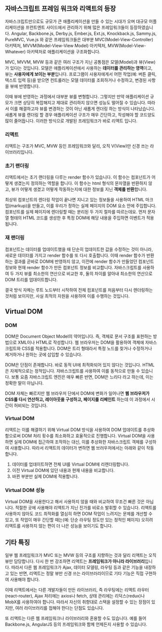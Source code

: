 ## 자바스크립트 프레임 워크와 리액트의 등장

자바스크립트만으로도 규모가 큰 애플리케이션을 만들 수 있는 시대가 오며 대규모 어플리케이션을 프런트엔트 사이드에서 관리하기 위해 많은 프레임워크들이 등장하였습니다. Angular, Backbone.js, Derby.js, Ember.js, Ext.js, Knockback.js, Sammy.js, PureMVC, Vue.js 와 같은 프레임워크들은 대부분 MVC(Model-View-Controller) 아키텍처, MVVM(Model-View-View Model) 아키텍처, MVW(Model-View-Whatever) 아키텍처로 애플리케이션을 구조화합니다.

MVC, MVVM, MVW 등과 같은 여러 구조가 지닌 공통점은 모델(Model)과 뷰(View)가 있다는 것입니다. 모델은 애플리케이션에서 사용하는 **데이터를 관리하는 영역**이고, 뷰는 **사용자에게 보이는 부분**입니다. 프로그램이 사용자에게서 어떤 작업(예: 버튼 클릭, 텍스트 입력 등)을 받으면 컨트롤러는 모델 데이터를 조회하거나 수정하고, 변경된 사항을 뷰에 반영합니다.

이때 뷰에 반영하는 과정에서 대부분 뷰를 변형합니다. 그렇지만 만약 애플리케이션 규모가 크면 상당히 복잡해지고 제대로 관리하지 않으면 성능도 떨어질 수 있습니다. 따라서 이를 해결하고자 뷰를 변경하는 것이 아닌 새롭게 렌더링 하는 방식이 나타났습니다. 새롭게 뷰를 랜더링 할 경우 애플리케이션 구조가 매우 간단하고, 작성해야 할 코드양도 많이 줄어듭니다. 이러한 방식으로 개발된 프레임워크가 바로 리액트 입니다.

### 리액트

리액트는 구조가 MVC, MVW 등인 프레임워크와 달리, 오직 V(View)만 신경 쓰는 라이브러리입니다.

### 초기 랜더링

리액트에서는 초기 랜더링을 다루는 render 함수가 있습니다. 이 함수는 컴포넌트가 어떻게 생겼는지 정의하는 역할을 합니다. 이 함수는 html 형식의 문자열을 반환하지 않고, 뷰가 어떻게 생겼고 어떻게 작동하는지에 대한 정보를 지닌 **객체를 반환**합니다.

최상위 컴포넌트의 렌더링 작업이 끝나면 지니고 있는 정보들을 사용하여 HTML 마크업(markup)을 만들고, 이를 우리가 정하는 실제 페이지의 DOM 요소 안에 주입합니다. 컴포넌트를 실제 페이지에 렌더링할 때는 분리된 두 가지 절차를 따르는데요. 먼저 문자열 형태의 HTML 코드를 생성한 후 특정 DOM에 해당 내용을 주입하면 이벤트가 적용됩니다.

### 재 랜더링

컴포넌트는 데이터를 업데이트했을 때 단순히 업데이트한 값을 수정하는 것이 아니라, 새로운 데이터를 가지고 render 함수를 또 다시 호출합니다. 이때 render 함수가 반환하는 결과를 곧바로 DOM에 반영하지 않고, 이전에 render 함수가 만들었던 컴포넌트 정보와 현재 render 함수가 만든 컴포넌트 정보를 비교합니다. 자바스크립트를 사용하여 두 가지 뷰를 최소한의 연산으로 비교한 후, 둘의 차이를 알아내 최소한의 연산으로 DOM 트리를 업데이트합니다.

결국 방식 자체는 루트 노드부터 시작하여 전체 컴포넌트를 처음부터 다시 렌더링하는 것처럼 보이지만, 사실 최적의 자원을 사용하여 이를 수행하는 것입니다.

## Virtual DOM

### DOM

DOM은 Document Object Model의 약어입니다. 즉, 객체로 문서 구조를 표현하는 방법으로 XML이나 HTML로 작성합니다. 웹 브라우저는 DOM을 활용하여 객체에 자바스크립트와 CSS를 적용합니다. DOM은 트리 형태라서 특정 노드를 찾거나 수정하거나 제거하거나 원하는 곳에 삽입할 수 있습니다.

DOM은 단점이 존재합니다. 바로 동적 UI에 최적화되어 있지 않다는 것입니다. HTML은 자체적으로는 정적입니다. 자바스크립트를 사용하여 이를 동적으로 만들 수 있습니다. 보통 요즘 자바스크립트 엔진은 매우 빠른 반면, DOM은 느리다 라고 하는데, 이는 정확한 말이 아닙니다.

DOM 자체는 빠르지만 웹 브라우저 단에서 DOM에 변화가 일어나면 **웹 브라우저가 CSS를 다시 연산하고, 레이아웃을 구성하고, 페이지를 리페인트** 하는데 이 과정에서 시간이 허비되는 것입니다.

### Virtual DOM

리액트는 이를 해결하기 위해 Virtual DOM 방식을 사용하여 DOM 업데이트를 추상화함으로써 DOM 처리 횟수를 최소화하고 효율적으로 진행합니다. Virtual DOM을 사용하면 실제 DOM에 접근하여 조작하는 대신, 이를 추상화한 자바스크립트 객체를 구성하여 사용합니다. 따라서 리액트의 데이터가 변하면 웹 브러우저에서는 아래와 같이 작동합니다.

1. 데이터를 업데이트하면 전체 UI를 Virtual DOM에 리렌더링합니다.
2. 이전 Virtual DOM에 있던 내용과 현재 내용을 비교합니다.
3. 바뀐 부분만 실제 DOM에 적용합니다.

### Virtual DOM 성능

Virtual DOM을 사용한다고 해서 사용하지 않을 때와 비교하여 무조건 빠른 것은 아닙니다. 적절한 곳에 사용해야 리액트가 지닌 진가를 비로소 발휘할 수 있습니다. 리액트를 사용하지 않아도 코드 최적화를 열심히 하면 DOM 작업이 느려지는 문제를 개선할 수 있고, 또 작업이 매우 간단할 때는(예: 단순 라우팅 정도만 있는 정적인 페이지) 오히려 리액트를 사용하지 않는 편이 더 나은 성능을 보이기도 합니다.

## 기타 특징

일부 웹 프레임워크가 MVC 또는 MVW 등의 구조를 지향하는 것과 달리 리액트는 오직 뷰만 담당합니다. 다시 한 번 강조하면 리액트는 **프레임워크가 아니라 라이브러리**입니다. 따라서 다른 웹 프레임워크가 Ajax, 데이터 모델링, 라우팅 등과 같은 기능을 내장하고 있는 반면, 리액트는 정말 뷰만 신경 쓰는 라이브러리이므로 기타 기능은 직접 구현하여 사용해야 합니다.

이때 리액트에서는 다른 개발자들이 만든 라이브러리, 즉 라우팅에는 리액트 라우터(react-router), Ajax 처리에는 axios나 fetch, 상태 관리에는 리덕스(redux)나 MobX를 사용하여야 합니다. 따라서 자신의 취향대로 스택을 설정할 수 있는 장점이 있지만, 여러 라이브러리를 접해야 한다는 단점도 있습니다.

또 리액트는 다른 웹 프레임워크나 라이브러리와 혼용할 수도 있습니다. 예를 들어 Backbone.js, AngularJS 등의 프레임워크와 함께 언제든지 사용할 수 있습니다.
